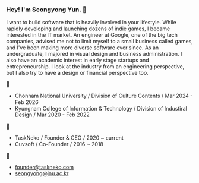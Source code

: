 ### Hey! I'm Seongyong Yun. 👋

I want to build software that is heavily involved in your lifestyle. While rapidly developing and launching dozens of indie games, I became interested in the IT market. An engineer at Google, one of the big tech companies, advised me not to limit myself to a small business called games, and I've been making more diverse software ever since. As an undergraduate, I majored in visual design and business administration. I also have an academic interest in early stage startups and entrepreneurship. I look at the industry from an engineering perspective, but I also try to have a design or financial perspective too.

🌱
 - Chonnam National University / Division of Culture Contents / Mar 2024 - Feb 2026
 - Kyungnam College of Information & Technology / Division of Industiral Design / Mar 2020 - Feb 2022
   
🔭
 - TaskNeko / Founder & CEO / 2020 ~ current
 - Cuvsoft / Co-Founder / 2016 ~ 2018

💬
 - founder@taskneko.com
 - seongyong@jnu.ac.kr
